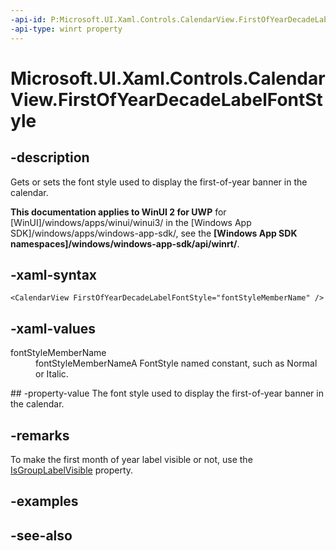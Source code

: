 ```yaml
---
-api-id: P:Microsoft.UI.Xaml.Controls.CalendarView.FirstOfYearDecadeLabelFontStyle
-api-type: winrt property
---
```


<!-- Property syntax
public Windows.UI.Text.FontStyle FirstOfYearDecadeLabelFontStyle { get;  set; }
-->

# Microsoft.UI.Xaml.Controls.CalendarView.FirstOfYearDecadeLabelFontStyle

## -description
Gets or sets the font style used to display the first-of-year banner in the calendar.

**This documentation applies to WinUI 2 for UWP** for [WinUI]/windows/apps/winui/winui3/ in the [Windows App SDK]/windows/apps/windows-app-sdk/, see the **[Windows App SDK namespaces]/windows/windows-app-sdk/api/winrt/**.

## -xaml-syntax
```xaml
<CalendarView FirstOfYearDecadeLabelFontStyle="fontStyleMemberName" />
```


## -xaml-values
<dl><dt>fontStyleMemberName</dt><dd>fontStyleMemberNameA FontStyle named constant, such as Normal or Italic.</dd>
</dl>
## -property-value
The font style used to display the first-of-year banner in the calendar.

## -remarks
To make the first month of year label visible or not, use the [IsGroupLabelVisible](calendarview_isgrouplabelvisible.md) property.

## -examples

## -see-also
